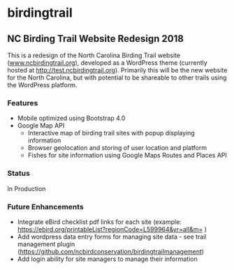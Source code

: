 # birdingtrail
## NC Birding Trail Website Redesign 2018

This is a redesign of the North Carolina Birding Trail website (www.ncbirdingtrail.org), developed as a WordPress theme (currently hosted at http://test.ncbirdingtrail.org). Primarily this will be the new website for the North Carolina, but with potential to be shareable to other trails using the WordPress platform.

### Features
* Mobile optimized using Bootstrap 4.0
* Google Map API
  * Interactive map of birding trail sites with popup displaying information
  * Browser geolocation and storing of user location and platform
  * Fishes for site information using Google Maps Routes and Places API

### Status
In Production

### Future Enhancements
* Integrate eBird checklist pdf links for each site (example: https://ebird.org/printableList?regionCode=L599964&yr=all&m= )
* Add wordpress data entry forms for managing site data - see trail management plugin (https://github.com/ncbirdconservation/birdingtrailmanagement)
* Add login ability for site managers to manage their information
